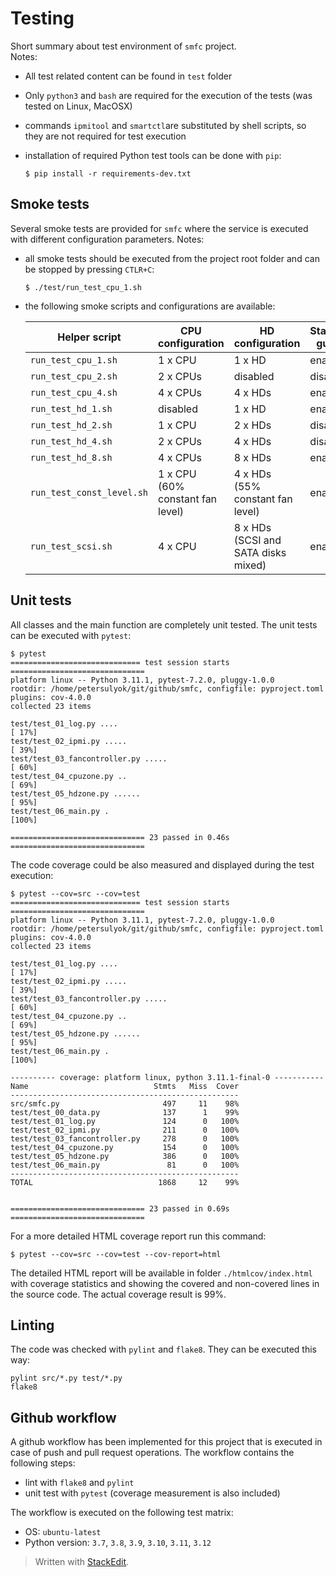 ﻿
# Testing  
Short summary about test environment of `smfc` project.  
Notes:  
  
 - All test related content can be found in `test` folder
 - Only `python3` and `bash` are required for the execution of the tests (was tested on Linux, MacOSX)  
 - commands `ipmitool` and `smartctl`are substituted by shell scripts, so they are not required for test execution
- installation of required Python test tools can be done with `pip`:  

	`$ pip install -r requirements-dev.txt`

 
## Smoke tests  
Several smoke tests are provided for `smfc` where the service is executed with different configuration parameters. Notes:  
  
- all smoke tests should be executed from the project root folder and can be stopped by pressing `CTLR+C`:

	`$ ./test/run_test_cpu_1.sh`

- the following smoke scripts and configurations are available:  
   
   | Helper script             | CPU configuration                | HD configuration                    | Standby guard |
   |---------------------------|----------------------------------|-------------------------------------|--|
   | `run_test_cpu_1.sh`       | 1 x CPU                          | 1 x HD                              | enabled |
   | `run_test_cpu_2.sh`       | 2 x CPUs                         | disabled                            | disabled |
   | `run_test_cpu_4.sh`       | 4 x CPUs                         | 4 x HDs                             | enabled |
   | `run_test_hd_1.sh`        | disabled                         | 1 x HD                              | enabled |
   | `run_test_hd_2.sh`        | 1 x CPU                          | 2 x HDs                             | disabled |
   | `run_test_hd_4.sh`        | 2 x CPUs                         | 4 x HDs                             | disabled |
   | `run_test_hd_8.sh`        | 4 x CPUs                         | 8 x HDs                             | enabled |
   | `run_test_const_level.sh` | 1 x CPU (60% constant fan level) | 4 x HDs (55% constant fan level)    | enabled |
   | `run_test_scsi.sh`        | 4 x CPU                          | 8 x HDs (SCSI and SATA disks mixed) | enabled |

## Unit tests  
All classes and the main function are completely unit tested. The unit tests can be executed with `pytest`:

	$ pytest
	============================= test session starts ==============================
	platform linux -- Python 3.11.1, pytest-7.2.0, pluggy-1.0.0
	rootdir: /home/petersulyok/git/github/smfc, configfile: pyproject.toml
	plugins: cov-4.0.0
	collected 23 items                                                             

	test/test_01_log.py ....                                                 [ 17%]
	test/test_02_ipmi.py .....                                               [ 39%]
	test/test_03_fancontroller.py .....                                      [ 60%]
	test/test_04_cpuzone.py ..                                               [ 69%]
	test/test_05_hdzone.py ......                                            [ 95%]
	test/test_06_main.py .                                                   [100%]
	
	============================== 23 passed in 0.46s ==============================

The code coverage could be also measured and displayed during the test execution:

	$ pytest --cov=src --cov=test
	============================= test session starts ==============================
	platform linux -- Python 3.11.1, pytest-7.2.0, pluggy-1.0.0
	rootdir: /home/petersulyok/git/github/smfc, configfile: pyproject.toml
	plugins: cov-4.0.0
	collected 23 items                                                             
	
	test/test_01_log.py ....                                                 [ 17%]
	test/test_02_ipmi.py .....                                               [ 39%]
	test/test_03_fancontroller.py .....                                      [ 60%]
	test/test_04_cpuzone.py ..                                               [ 69%]
	test/test_05_hdzone.py ......                                            [ 95%]
	test/test_06_main.py .                                                   [100%]
	
	---------- coverage: platform linux, python 3.11.1-final-0 -----------
	Name                            Stmts   Miss  Cover
	---------------------------------------------------
	src/smfc.py                       497     11    98%
	test/test_00_data.py              137      1    99%
	test/test_01_log.py               124      0   100%
	test/test_02_ipmi.py              211      0   100%
	test/test_03_fancontroller.py     278      0   100%
	test/test_04_cpuzone.py           154      0   100%
	test/test_05_hdzone.py            386      0   100%
	test/test_06_main.py               81      0   100%
	---------------------------------------------------
	TOTAL                            1868     12    99%
	
	
	============================== 23 passed in 0.69s ==============================

For a more detailed HTML coverage report run this command:

	$ pytest --cov=src --cov=test --cov-report=html

The detailed HTML report will be available in folder `./htmlcov/index.html` with coverage statistics and showing the covered and non-covered lines in the source code. The actual coverage result is 99%.  

## Linting
The code was checked with `pylint` and `flake8`. They can be executed this way:

	pylint src/*.py test/*.py
	flake8

## Github workflow
A github workflow has been implemented for this project that is executed in case of push and pull request operations. The workflow contains the following steps:

 - lint with `flake8` and `pylint`
 - unit test with `pytest` (coverage measurement is also included)

The workflow is executed on the following test matrix:

 - OS: `ubuntu-latest`
 - Python version: `3.7`, `3.8`, `3.9`, `3.10`, `3.11`, `3.12` 
 
> Written with [StackEdit](https://stackedit.io/).
